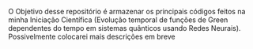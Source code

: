 O Objetivo desse repositório é armazenar os principais códigos feitos na minha Iniciação Científica (Evolução temporal de funções de Green dependentes do tempo em sistemas quânticos usando Redes Neurais). Possivelmente colocarei mais descrições em breve
